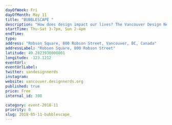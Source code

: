 ```yaml
---
dayOfWeek: Fri
dayOfMonth: May 11
title: "BUBBLESCAPE "
description: "How does design impact our lives? The Vancouver Design Nerds and Frida&Frank believe that designed public spaces of play, curiosity and conversations about the issues we care about can have big impact! Visit Bubblescape at Robson Square for 5 days of pop-up experiences. Our daily programming partners will enliven our inflatable bubble spaces, showing you first hand how they use design to create impact. Plus surprise activities and guests to be announced. Watch the nerds on Facebook, Twitter and Instagram as we reveal our BIG plans for VDW!<br> <br> Sponsored by VIVA Vancouver <br> VIVA Vancouver is a program that transforms road spaces into vibrant people spaces.<br> In collaboration with community groups, local businesses, and regional partners, VIVA facilitates short- and long-term street closures, creating public spaces for walking, lounging, and lunching."
startTime: Thu-Sat 3-7pm, Sun 2-4pm
endTime: 
type: 
address: "Robson Square, 800 Robson Street, Vancouver, BC, Canada"
addressLabel: "Robson Square, 800 Robson Street"
latitude: 49.2823930000001
longitude: -123.1212
eventUrl: 
eventUrlLabel: 
twitter: vandesignnerds
instagram: 
website: vancouver.designnerds.org
published: true
price: Free
internal_id: 398

category: event-2018-11
priority: 0
slug: 2018-05-11-bubblescape_
---
```

